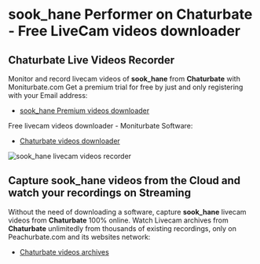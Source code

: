# sook_hane Performer on Chaturbate - Free LiveCam videos downloader

## Chaturbate Live Videos Recorder

Monitor and record livecam videos of **sook_hane** from **Chaturbate** with Moniturbate.com
Get a premium trial for free by just and only registering with your Email address:
* [sook_hane Premium videos downloader](https://moniturbate.com/request-demo-licence-key.html)

Free livecam videos downloader - Moniturbate Software:
* [Chaturbate videos downloader](https://moniturbate.com/moniturbate-download-software.html)

![sook_hane livecam videos recorder](https://peachurnet.com/templates/moniturbate-software.png)


## Capture sook_hane videos from the Cloud and watch your recordings on Streaming

Without the need of downloading a software, capture **sook_hane** livecam videos from **Chaturbate** 100% online.
Watch Livecam archives from **Chaturbate** unlimitedly from thousands of existing recordings, only on Peachurbate.com and its websites network:
* [Chaturbate videos archives](https://peachurnet.com/)